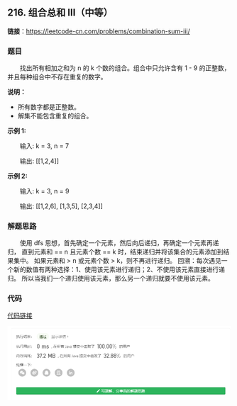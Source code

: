 ## 216. 组合总和 III（中等）

**链接**：https://leetcode-cn.com/problems/combination-sum-iii/

### 题目

&emsp;&emsp;找出所有相加之和为 n 的 k 个数的组合。组合中只允许含有 1 - 9 的正整数，并且每种组合中不存在重复的数字。

**说明：**

* 所有数字都是正整数。
* 解集不能包含重复的组合。 

**示例 1:**

&emsp;&emsp;输入: k = 3, n = 7

&emsp;&emsp;输出: [[1,2,4]]

**示例 2:**

&emsp;&emsp;输入: k = 3, n = 9

&emsp;&emsp;输出: [[1,2,6], [1,3,5], [2,3,4]]

### 解题思路

&emsp;&emsp;使用 dfs 思想，首先确定一个元素，然后向后递归，再确定一个元素再递归，
直到元素和 == n 且元素个数 == k 时，结束递归并将该集合的元素添加到结果集中。
如果元素和 > n 或元素个数 > k，则不再进行递归。 
回溯：每次遇见一个新的数值有两种选择：1、使用该元素进行递归；2、不使用该元素直接进行递归。
所以当我们一个递归使用该元素，那么另一个递归就要不使用该元素。


### 代码

[代码链接](Solution.java)

![提交记录](216.png)

